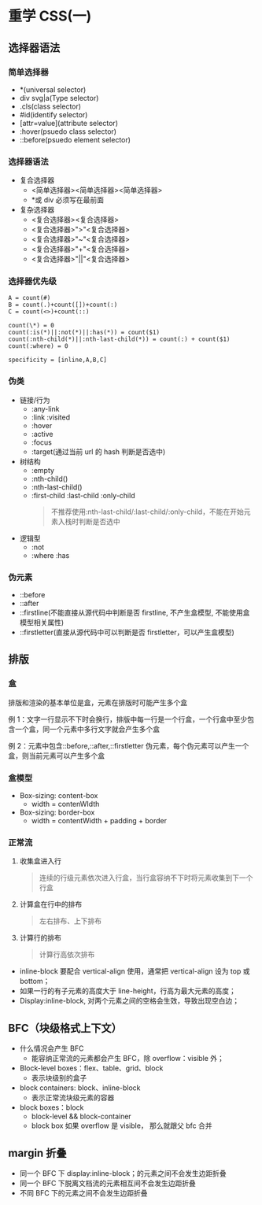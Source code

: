 # 重学 CSS(一)

## 选择器语法

### 简单选择器

- \*(universal selector)
- div svg|a(Type selector)
- .cls(class selector)
- #id(identify selector)
- [attr=value](attribute selector)
- :hover(psuedo class selector)
- ::before(psuedo element selector)

### 选择器语法

<!-- ![selector](../documents/images/selector.png) -->

- 复合选择器
  - <简单选择器><简单选择器><简单选择器>
  - \*或 div 必须写在最前面
- 复杂选择器
  - <复合选择器><sp><复合选择器>
  - <复合选择器>">"<复合选择器>
  - <复合选择器>"~"<复合选择器>
  - <复合选择器>"+"<复合选择器>
  - <复合选择器>"||"<复合选择器>

### 选择器优先级

<!-- ![specificity](../documents/images/specificity.png) -->

```
A = count(#)
B = count(.)+count([])+count(:)
C = count(<>)+count(::)

count(\*) = 0
count(:is(*)||:not(*)||:has(*)) = count($1)
count(:nth-child(*)||:nth-last-child(*)) = count(:) + count($1)
count(:where) = 0

specificity = [inline,A,B,C]
```

### 伪类

- 链接/行为
  - :any-link
  - :link :visited
  - :hover
  - :active
  - :focus
  - :target(通过当前 url 的 hash 判断是否选中)
- 树结构
  - :empty
  - :nth-child()
  - :nth-last-child()
  - :first-child :last-child :only-child
    > 不推荐使用:nth-last-child/:last-child/:only-child，不能在开始元素入栈时判断是否选中
- 逻辑型
  - :not
  - :where :has

### 伪元素

- ::before
- ::after
- ::firstline(不能直接从源代码中判断是否 firstline, 不产生盒模型, 不能使用盒模型相关属性)
- ::firstletter(直接从源代码中可以判断是否 firstletter，可以产生盒模型)

## 排版

### 盒

排版和渲染的基本单位是盒，元素在排版时可能产生多个盒

例 1：文字一行显示不下时会换行，排版中每一行是一个行盒，一个行盒中至少包含一个盒，同一个元素中多行文字就会产生多个盒

例 2：元素中包含::before,::after,::firstletter 伪元素，每个伪元素可以产生一个盒，则当前元素可以产生多个盒

### 盒模型

<!-- ![盒模型](../documents/images/box-model.png) -->

- Box-sizing: content-box
  - width = contenWIdth
- Box-sizing: border-box
  - width = contentWidth + padding + border

### 正常流

1. 收集盒进入行
   > 连续的行级元素依次进入行盒，当行盒容纳不下时将元素收集到下一个行盒
2. 计算盒在行中的排布
   > 左右排布、上下排布
3. 计算行的排布
   > 计算行高依次排布

- inline-block 要配合 vertical-align 使用，通常把 vertical-align 设为 top 或 bottom；
- 如果一行的有子元素的高度大于 line-height，行高为最大元素的高度；
- Display:inline-block, 对两个元素之间的空格会生效，导致出现空白边；

## BFC（块级格式上下文）

- 什么情况会产生 BFC
  - 能容纳正常流的元素都会产生 BFC，除 overflow：visible 外；
- Block-level boxes：flex、table、grid、block
  - 表示块级别的盒子
- block containers: block、inline-block
  - 表示正常流块级元素的容器
- block boxes：block
  - block-level && block-container
  - block box 如果 overflow 是 visible， 那么就跟父 bfc 合并

## margin 折叠

- 同一个 BFC 下 display:inline-block；的元素之间不会发生边距折叠
- 同一个 BFC 下脱离文档流的元素相互间不会发生边距折叠
- 不同 BFC 下的元素之间不会发生边距折叠